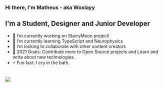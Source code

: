 
### Hi there, I'm Matheus - aka <b>Woxlayy</b>

## I'm a Student, Designer and Junior Developer

- 🔭 I’m currently working on StarryMoon project!
- 🌱 I’m currently learning TypeScript and Neurophysics
- 👯 I’m looking to collaborate with other content creators
- 🥅 2021 Goals: Contribute more to Open Source projects and Learn and write about new technologies.
- ⚡ Fun fact: I cry in the bath.

<br>
<img align="center" src="https://github-readme-stats.vercel.app/api?username=woxlayy&&show_icons=true&theme=merko">
